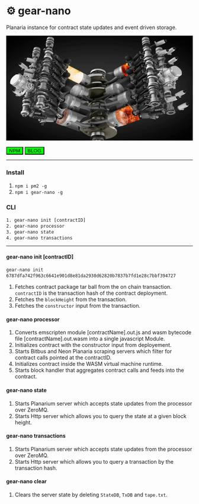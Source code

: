 # ⚙️ gear-nano
Planaria instance for contract state updates and event driven storage.

![engine](engine.jpg)

<button name="button"  
  style="background-color: #00FF00;"
  onclick="window.location.href='https://www.npmjs.com/package/gear-nano'">
  NPM
</button>
<button name="button"  
  style="background-color: #00FF00;"
  onclick="window.location.href='https://medium.com/@_seanavery/gearsv-smart-contracts-for-bitcoin-68ee92a2e66e'">
  BLOG
</button>
___

### Install

1. `npm i pm2 -g`
2. `npm i gear-nano -g`



### CLI
```
1. gear-nano init [contractID]
2. gear-nano processor
3. gear-nano state
4. gear-nano transactions
```

___
#### gear-nano init [contractID]

```
gear-nano init 6787dfa742f963c6641e901d8e81da2930d62820b7837b7fd1e28c7bbf394727
```

1. Fetches contract package tar ball from the on chain transaction. `contractID` is the transaction hash of the contract deployment.
2. Fetches the `blockHeight` from the transaction.
3. Fetches the `constructor` input from the transaction.

#### gear-nano processor

1. Converts emscripten module [contractName].out.js and wasm bytecode file [contractName].out.wasm into a single javascript Module.
2. Initializes contract with the constructor input from deployement.
3. Starts Bitbus and Neon Planaria scraping servers which filter for contract calls pointed at the contractID.
4. Initializes contract inside the WASM virtual machine runtime.
5. Starts block handler that aggregates contract calls and feeds into the contract.

#### gear-nano state
1. Starts Planarium server which accepts state updates from the processor over ZeroMQ.
2. Starts Http server which allows you to query the state at a given block height.

#### gear-nano transactions
1. Starts Planarium server which accepts state updates from the processor over ZeroMQ.
2. Starts Http server which allows you to query a transaction by the transaction hash.

#### gear-nano clear
1. Clears the server state by deleting `StateDB`, `TxDB` and `tape.txt`.
